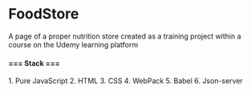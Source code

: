 # FoodStore
A page of a proper nutrition store created as a training project within a course on the Udemy learning platform

#### **=== Stack ===**
1\. Pure JavaScript
2\. HTML
3\. CSS
4\. WebPack
5\. Babel
6\. Json-server

